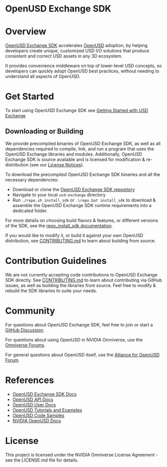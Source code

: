 # OpenUSD Exchange SDK

# Overview

[OpenUSD Exchange SDK](https://docs.omniverse.nvidia.com/kit/docs/usd-exchange) accelerates [OpenUSD](https://openusd.org) adoption, by helping developers create unique, customized USD I/O solutions that produce consistent and correct USD assets in any 3D ecosystem.

It provides convenience middleware on top of lower-level USD concepts, so developers can quickly adopt OpenUSD best practices, without needing to understand all aspects of OpenUSD.

# Get Started

To start using OpenUSD Exchange SDK see [Getting Started with USD Exchange](docs/getting-started.md)

## Downloading or Building

We provide precompiled binaries of OpenUSD Exchange SDK, as well as all dependencies required to compile, link, and run a program that uses the OpenUSD Exchange libraries and modules. Additionally, OpenUSD Exchange SDK is source available and is licensed for modification & re-distribution (see our [License Notices](docs/licenses.md)).

To download the precompiled OpenUSD Exchange SDK binaries and all the necessary dependencies:
  - Download or clone the [OpenUSD Exchange SDK repository](https://github.com/NVIDIA-Omniverse/usd-exchange)
  - Navigate to your local `usd-exchange` directory
  - Run `./repo.sh install_sdk` or `.\repo.bat install_sdk` to download & assemble the OpenUSD Exchange SDK runtime requirements into a dedicated folder.

For more details on choosing build flavors & features, or different versions of the SDK, see the [repo_install_sdk documentation](docs/devtools.md#repo_install_sdk).

If you would like to modify it, or build it against your own OpenUSD distribution, see [CONTRIBUTING.md](CONTRIBUTING.md) to learn about building from source.

# Contribution Guidelines

We are not currently accepting code contributions to OpenUSD Exchange SDK directly. See [CONTRIBUTING.md](CONTRIBUTING.md) to learn about contributing via GitHub issues, as well as building the libraries from source. Feel free to modify & rebuild the SDK libraries to suite your needs.

# Community

For questions about OpenUSD Exchange SDK, feel free to join or start a [GitHub Discussion](https://github.com/NVIDIA-Omniverse/usd-exchange/discussions).

For questions about using OpenUSD in NVIDIA Omniverse, use the [Omniverse Forums](https://forums.developer.nvidia.com/tags/c/omniverse/300/usd).

For general questions about OpenUSD itself, use the [Alliance for OpenUSD Forum](https://forum.aousd.org).

# References

- [OpenUSD Exchange SDK Docs](https://docs.omniverse.nvidia.com/kit/docs/usd-exchange)
- [OpenUSD API Docs](https://openusd.org/docs/api/index.html)
- [OpenUSD User Docs](https://openusd.org/release/index.html)
- [OpenUSD Tutorials and Examples](https://github.com/NVIDIA-Omniverse/USD-Tutorials-And-Examples)
- [OpenUSD Code Samples](https://github.com/NVIDIA-Omniverse/OpenUSD-Code-Samples)
- [NVIDIA OpenUSD Docs](https://developer.nvidia.com/usd)

# License

This project is licensed under the NVIDIA Omniverse License Agreement - see the LICENSE.md file for details.
